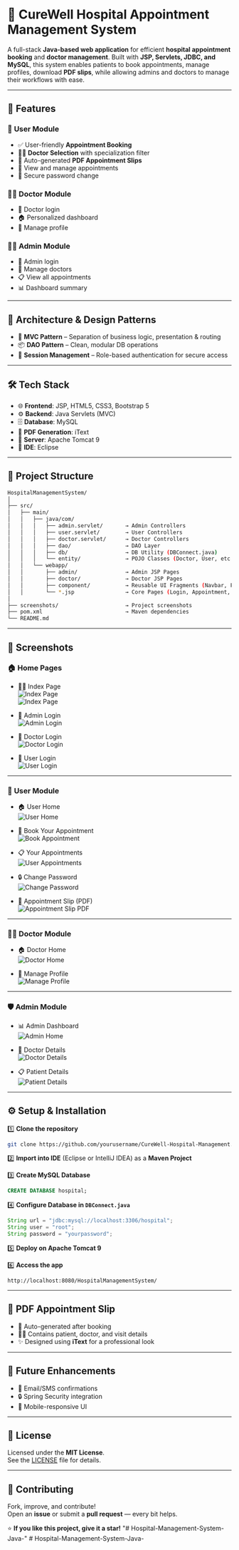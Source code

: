 # 🏥 CureWell Hospital Appointment Management System

A full-stack **Java-based web application** for efficient **hospital appointment booking** and **doctor management**. Built with **JSP, Servlets, JDBC, and MySQL**, this system enables patients to book appointments, manage profiles, download **PDF slips**, while allowing admins and doctors to manage their workflows with ease.

---

## 🚀 Features

### 👥 **User Module**
- ✅ User-friendly **Appointment Booking**
- 🧑‍⚕️ **Doctor Selection** with specialization filter  
- 📄 Auto-generated **PDF Appointment Slips**  
- 📆 View and manage appointments  
- 🔐 Secure password change  

### 👨‍⚕️ **Doctor Module**
- 🔐 Doctor login  
- 🏠 Personalized dashboard  
- 📝 Manage profile  

### 👨‍💼 **Admin Module**
- 🔐 Admin login  
- 🧾 Manage doctors  
- 📋 View all appointments  
- 📊 Dashboard summary  

---

## 🧱 Architecture & Design Patterns

- 🧭 **MVC Pattern** – Separation of business logic, presentation & routing  
- 📦 **DAO Pattern** – Clean, modular DB operations  
- 🔐 **Session Management** – Role-based authentication for secure access  


---

## 🛠️ Tech Stack

- 🌐 **Frontend**: JSP, HTML5, CSS3, Bootstrap 5  
- ⚙️ **Backend**: Java Servlets (MVC)  
- 🗄️ **Database**: MySQL  
- 🧾 **PDF Generation**: iText  
- 🧩 **Server**: Apache Tomcat 9  
- 🧠 **IDE**: Eclipse  

---

## 📁 Project Structure

```bash
HospitalManagementSystem/
│
├── src/
│   ├── main/
│   │   ├── java/com/
│   │   │   ├── admin.servlet/       → Admin Controllers
│   │   │   ├── user.servlet/        → User Controllers
│   │   │   ├── doctor.servlet/      → Doctor Controllers
│   │   │   ├── dao/                 → DAO Layer
│   │   │   ├── db/                  → DB Utility (DBConnect.java)
│   │   │   └── entity/              → POJO Classes (Doctor, User, etc.)
│   │   └── webapp/
│   │       ├── admin/               → Admin JSP Pages
│   │       ├── doctor/              → Doctor JSP Pages
│   │       ├── component/           → Reusable UI Fragments (Navbar, Footer)
│   │       └── *.jsp                → Core Pages (Login, Appointment, etc.)
│
├── screenshots/                     → Project screenshots
├── pom.xml                          → Maven dependencies
└── README.md
```

---

## 📸 Screenshots

### 🏠 **Home Pages**
- 🧑‍💻 Index Page  
  ![Index Page](./screenshots/4.png)  
  ![Index Page](./screenshots/5.png)

- 🔐 Admin Login  
  ![Admin Login](./screenshots/6.png)

- 🔐 Doctor Login  
  ![Doctor Login](./screenshots/7.png)

- 🔐 User Login  
  ![User Login](./screenshots/8.png)

---

### 👤 **User Module**
- 🏠 User Home  
  ![User Home](./screenshots/12.png)

- 📝 Book Your Appointment  
  ![Book Appointment](./screenshots/9.png)

- 📋 Your Appointments  
  ![User Appointments](./screenshots/13.png)

- 🔒 Change Password  
  ![Change Password](./screenshots/14.png)

- 📄 Appointment Slip (PDF)  
  ![Appointment Slip PDF](./screenshots/15.png)

---

### 🧑‍⚕️ **Doctor Module**
- 🏠 Doctor Home  
  ![Doctor Home](./screenshots/10.png)

- 📝 Manage Profile  
  ![Manage Profile](./screenshots/11.png)

---

### 🛡️ **Admin Module**
- 📊 Admin Dashboard  
  ![Admin Home](./screenshots/3.png)

- 📄 Doctor Details  
  ![Doctor Details](./screenshots/2.png)

- 📋 Patient Details  
  ![Patient Details](./screenshots/1.png)

---

## ⚙️ Setup & Installation

1️⃣ **Clone the repository**  
```bash
git clone https://github.com/yourusername/CureWell-Hospital-Management.git
```

2️⃣ **Import into IDE** (Eclipse or IntelliJ IDEA) as a **Maven Project**

3️⃣ **Create MySQL Database**  
```sql
CREATE DATABASE hospital;
```

4️⃣ **Configure Database in `DBConnect.java`**  
```java
String url = "jdbc:mysql://localhost:3306/hospital";
String user = "root";
String password = "yourpassword";
```

5️⃣ **Deploy on Apache Tomcat 9**

6️⃣ **Access the app**  
```
http://localhost:8080/HospitalManagementSystem/
```

---

## 📄 PDF Appointment Slip

- 📌 Auto-generated after booking  
- 👨‍⚕️ Contains patient, doctor, and visit details  
- ✨ Designed using **iText** for a professional look  

---

## 🎯 Future Enhancements

- 📧 Email/SMS confirmations  
- 🔒 Spring Security integration  
- 📱 Mobile-responsive UI  

---

## 📜 License

Licensed under the **MIT License**.  
See the [LICENSE](./LICENSE) file for details.

---

## 🤝 Contributing

Fork, improve, and contribute!  
Open an **issue** or submit a **pull request** — every bit helps.


⭐ **If you like this project, give it a star!**
"# Hospital-Management-System-Java-" 
#   H o s p i t a l - M a n a g e m e n t - S y s t e m - J a v a - 
 
 
